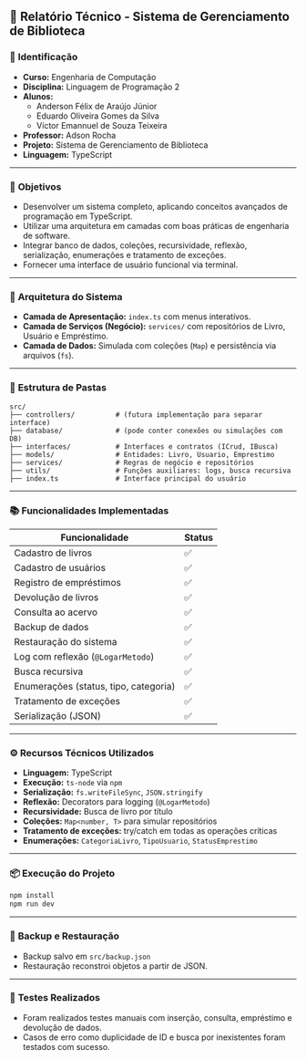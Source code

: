 ## 📝 **Relatório Técnico - Sistema de Gerenciamento de Biblioteca**

### 📌 **Identificação**

* **Curso:** Engenharia de Computação
* **Disciplina:** Linguagem de Programação 2
* **Alunos:** 
  * Anderson Félix de Araújo Júnior
  * Eduardo Oliveira Gomes da Silva
  * Víctor Emannuel de Souza Teixeira
* **Professor:** Adson Rocha
* **Projeto:** Sistema de Gerenciamento de Biblioteca
* **Linguagem:** TypeScript

---

### 🎯 **Objetivos**

* Desenvolver um sistema completo, aplicando conceitos avançados de programação em TypeScript.
* Utilizar uma arquitetura em camadas com boas práticas de engenharia de software.
* Integrar banco de dados, coleções, recursividade, reflexão, serialização, enumerações e tratamento de exceções.
* Fornecer uma interface de usuário funcional via terminal.

---

### 🧱 **Arquitetura do Sistema**

* **Camada de Apresentação:** `index.ts` com menus interativos.
* **Camada de Serviços (Negócio):** `services/` com repositórios de Livro, Usuário e Empréstimo.
* **Camada de Dados:** Simulada com coleções (`Map`) e persistência via arquivos (`fs`).

---

### 📁 **Estrutura de Pastas**

```
src/
├── controllers/          # (futura implementação para separar interface)
├── database/             # (pode conter conexões ou simulações com DB)
├── interfaces/           # Interfaces e contratos (ICrud, IBusca)
├── models/               # Entidades: Livro, Usuario, Emprestimo
├── services/             # Regras de negócio e repositórios
├── utils/                # Funções auxiliares: logs, busca recursiva
├── index.ts              # Interface principal do usuário
```

---

### 📚 **Funcionalidades Implementadas**

| Funcionalidade                        | Status |
| ------------------------------------- | ------ |
| Cadastro de livros                    | ✅      |
| Cadastro de usuários                  | ✅      |
| Registro de empréstimos               | ✅      |
| Devolução de livros                   | ✅      |
| Consulta ao acervo                    | ✅      |
| Backup de dados                       | ✅      |
| Restauração do sistema                | ✅      |
| Log com reflexão (`@LogarMetodo`)     | ✅      |
| Busca recursiva                       | ✅      |
| Enumerações (status, tipo, categoria) | ✅      |
| Tratamento de exceções                | ✅      |
| Serialização (JSON)                   | ✅      |

---

### ⚙️ **Recursos Técnicos Utilizados**

* **Linguagem:** TypeScript
* **Execução:** `ts-node` via `npm`
* **Serialização:** `fs.writeFileSync`, `JSON.stringify`
* **Reflexão:** Decorators para logging (`@LogarMetodo`)
* **Recursividade:** Busca de livro por título
* **Coleções:** `Map<number, T>` para simular repositórios
* **Tratamento de exceções:** try/catch em todas as operações críticas
* **Enumerações:** `CategoriaLivro`, `TipoUsuario`, `StatusEmprestimo`

---

### 📦 **Execução do Projeto**

```bash
npm install
npm run dev
```

---

### 📂 **Backup e Restauração**

* Backup salvo em `src/backup.json`
* Restauração reconstroi objetos a partir de JSON.

---

### 🧪 **Testes Realizados**

* Foram realizados testes manuais com inserção, consulta, empréstimo e devolução de dados.
* Casos de erro como duplicidade de ID e busca por inexistentes foram testados com sucesso.

